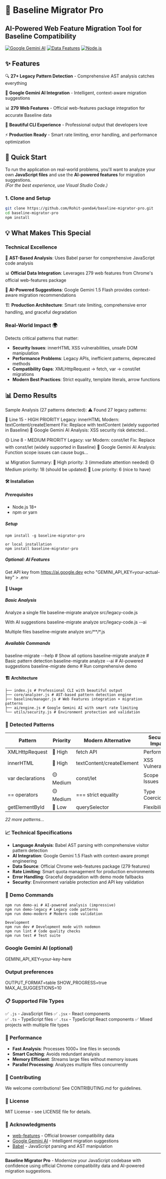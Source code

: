 # 🚀 Baseline Migrator Pro
## AI-Powered Web Feature Migration Tool for Baseline Compatibility

[![Google Gemini AI](https://img.shields.io/badge/AI-Google%20Gemini-blue)](https://ai.google.dev)
[![Data Features](https://img.shields.io/badge/Data-279%20Web%20Features-green)](https://github.com/web-platform-dx/web-features)
[![Node.js](https://img.shields.io/badge/Node.js-18%2B-brightgreen)](https://nodejs.org)

## ✨ Features

🔍 **27+ Legacy Pattern Detection** - Comprehensive AST analysis catches everything

🤖 **Google Gemini AI Integration** - Intelligent, context-aware migration suggestions

📊 **279 Web Features** - Official web-features package integration for accurate Baseline data

🎨 **Beautiful CLI Experience** - Professional output that developers love

⚡ **Production Ready** - Smart rate limiting, error handling, and performance optimization

## 🚀 Quick Start

To run the application on real-world problems, you'll want to analyze your own **JavaScript files** and use the **AI-powered features** for migration suggestions.  
*(For the best experience, use Visual Studio Code.)*

### 1. Clone and Setup
```bash
git clone https://github.com/Rohit-panda4/baseline-migrator-pro.git
cd baseline-migrator-pro
npm install
```

## 💡 What Makes This Special

### Technical Excellence
🎯 **AST-Based Analysis**: Uses Babel parser for comprehensive JavaScript code analysis

📊 **Official Data Integration**: Leverages 279 web features from Chrome's official web-features package

🤖 **AI-Powered Suggestions**: Google Gemini 1.5 Flash provides context-aware migration recommendations

🏗️ **Production Architecture**: Smart rate limiting, comprehensive error handling, and graceful degradation

### Real-World Impact 🌍
Detects critical patterns that matter:

- **Security Issues**: innerHTML XSS vulnerabilities, unsafe DOM manipulation
- **Performance Problems**: Legacy APIs, inefficient patterns, deprecated methods  
- **Compatibility Gaps**: XMLHttpRequest → fetch, var → const/let migrations
- **Modern Best Practices**: Strict equality, template literals, arrow functions

## 📊 Demo Results

Sample Analysis (27 patterns detected):
⚠️ Found 27 legacy patterns:

🔴 Line 15 - HIGH PRIORITY
Legacy: innerHTML
Modern: textContent/createElement
Fix: Replace with textContent (widely supported in Baseline)
🤖 Google Gemini AI Analysis: XSS security risk detected...

🟡 Line 8 - MEDIUM PRIORITY
Legacy: var
Modern: const/let
Fix: Replace with const/let (widely supported in Baseline)
🤖 Google Gemini AI Analysis: Function scope issues can cause bugs...

📊 Migration Summary:
🔴 High priority: 3 (immediate attention needed)
🟡 Medium priority: 18 (should be updated)
🔵 Low priority: 6 (nice to have)

#### 🛠️ Installation

##### Prerequisites
- Node.js 18+
- npm or yarn

##### Setup
```Global installation
npm install -g baseline-migrator-pro

or local installation
npm install baseline-migrator-pro
```

##### Optional: AI Features
Get API key from https://ai.google.dev
echo "GEMINI_API_KEY=your-actual-key" > .env


#### 🎯 Usage

##### Basic Analysis
Analyze a single file
baseline-migrate analyze src/legacy-code.js

With AI suggestions
baseline-migrate analyze src/legacy-code.js --ai

Multiple files
baseline-migrate analyze src/**/*.js


##### Available Commands
baseline-migrate --help # Show all options
baseline-migrate analyze # Basic pattern detection
baseline-migrate analyze --ai # AI-powered suggestions
baseline-migrate demo # Run comprehensive demo


#### 🏗️ Architecture
```src/
├── index.js # Professional CLI with beautiful output
├── core/analyzer.js # AST-based pattern detection engine
├── baseline/manager.js # Web Features integration + migration patterns
├── ai/engine.js # Google Gemini AI with smart rate limiting
└── utils/security.js # Environment protection and validation
```
### 🎯 Detected Patterns

| Pattern | Priority | Modern Alternative | Security Impact |
|---------|----------|-------------------|-----------------|
| XMLHttpRequest | 🔴 High | fetch API | Performance |
| innerHTML | 🔴 High | textContent/createElement | XSS Vulnerability |
| var declarations | 🟡 Medium | const/let | Scope Issues |
| == operators | 🟡 Medium | === strict equality | Type Coercion |
| getElementById | 🔵 Low | querySelector | Flexibility |

*22 more patterns...*

### 📈 Technical Specifications

- **Language Analysis**: Babel AST parsing with comprehensive visitor pattern detection
- **AI Integration**: Google Gemini 1.5 Flash with context-aware prompt engineering
- **Data Source**: Official Chrome web-features package (279 features)
- **Rate Limiting**: Smart quota management for production environments
- **Error Handling**: Graceful degradation with demo mode fallbacks
- **Security**: Environment variable protection and API key validation

### 🎪 Demo Commands
```npm run demo # Basic analysis (fast)
npm run demo-ai # AI-powered analysis (impressive)
npm run demo-legacy # Legacy code patterns
npm run demo-modern # Modern code validation

Development
npm run dev # Development mode with nodemon
npm run lint # Code quality checks
npm run test # Test suite
```
### Google Gemini AI (optional)
GEMINI_API_KEY=your-key-here

### Output preferences
OUTPUT_FORMAT=table
SHOW_PROGRESS=true
MAX_AI_SUGGESTIONS=10


### 📋 Supported File Types

✅ `.js` - JavaScript files
✅ `.jsx` - React components  
✅ `.ts` - TypeScript files
✅ `.tsx` - TypeScript React components
✅ Mixed projects with multiple file types

### 🚀 Performance

- **Fast Analysis**: Processes 1000+ line files in seconds
- **Smart Caching**: Avoids redundant analysis
- **Memory Efficient**: Streams large files without memory issues
- **Parallel Processing**: Analyzes multiple files concurrently

### 📖 Contributing

We welcome contributions! See CONTRIBUTING.md for guidelines.

### 📄 License

MIT License - see LICENSE file for details.

### 🙏 Acknowledgments

- [web-features](https://github.com/web-platform-dx/web-features) - Official browser compatibility data
- [Google Gemini AI](https://ai.google.dev) - Intelligent migration suggestions  
- [Babel](https://babeljs.io) - JavaScript parsing and AST manipulation

---

**Baseline Migrator Pro** - Modernize your JavaScript codebase with confidence using official Chrome compatibility data and AI-powered migration suggestions.

